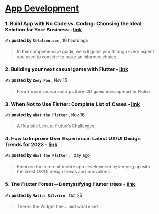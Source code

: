 
<h1><a href=https://medium.com/tag/mobile-app-development/recommended target="_blank" rel="noopener noreferrer">App Development</a></h1>
<h3>1. Build App with No Code vs. Coding: Choosing the Ideal Solution for Your Business - <a href=https://medium.com/@stfalconcom/build-app-with-no-code-vs-coding-choosing-the-ideal-solution-for-your-business-97456dfa6e90?source=tag_recommended_feed---------0-84----------mobile_app_development----------71736814_af8d_41a0_8539_77d6954b5d96------- target="_blank" rel="noopener noreferrer">link</a></h3>

✍️ **posted by `Stfalcon.com`** <date> , 10 hours ago</date>

<blockquote>In this comprehensive guide, we will guide you through every aspect you need to consider to make an informed choice.</blockquote>

<h3>2. Building your next casual game with Flutter - <a href=https://medium.com/flutter/building-your-next-casual-game-with-flutter-716ef457e440?source=tag_recommended_feed---------1-107----------mobile_app_development----------71736814_af8d_41a0_8539_77d6954b5d96------- target="_blank" rel="noopener noreferrer">link</a></h3>

✍️ **posted by `Zoey Fan`** <date> , Nov 15</date>

<blockquote>Free & open source multi-platform 2D game development in Flutter</blockquote>

<h3>3. When Not to Use Flutter: Complete List of Cases - <a href=https://medium.com/@flutterwtf/when-not-to-use-flutter-complete-list-of-cases-510ce5d57c2e?source=tag_recommended_feed---------2-85----------mobile_app_development----------71736814_af8d_41a0_8539_77d6954b5d96------- target="_blank" rel="noopener noreferrer">link</a></h3>

✍️ **posted by `What the Flutter`** <date> , Nov 16</date>

<blockquote>A Realistic Look at Flutter’s Challenges</blockquote>

<h3>4. How to Improve User Experience: Latest UX/UI Design Trends for 2023 - <a href=https://medium.com/@flutterwtf/how-to-improve-user-experience-latest-ux-ui-design-trends-for-2023-cad4f54a9843?source=tag_recommended_feed---------3-84----------mobile_app_development----------71736814_af8d_41a0_8539_77d6954b5d96------- target="_blank" rel="noopener noreferrer">link</a></h3>

✍️ **posted by `What the Flutter`** <date> , 1 day ago</date>

<blockquote>Embrace the future of mobile app development by keeping up with the latest UX/UI design trends and innovations.</blockquote>

<h3>5. The Flutter Forest — Demystifying Flutter trees - <a href=https://medium.com/globant/the-flutter-forest-demystifying-flutter-trees-a5ebb4db4efe?source=tag_recommended_feed---------4-107----------mobile_app_development----------71736814_af8d_41a0_8539_77d6954b5d96------- target="_blank" rel="noopener noreferrer">link</a></h3>

✍️ **posted by `Matias Silveiro`** <date> , Oct 25</date>

<blockquote>There’s the Widget tree… and what else?</blockquote>

